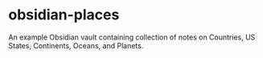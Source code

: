 # obsidian-places
An example Obsidian vault containing collection of notes on Countries, US States, Continents, Oceans, and Planets.
